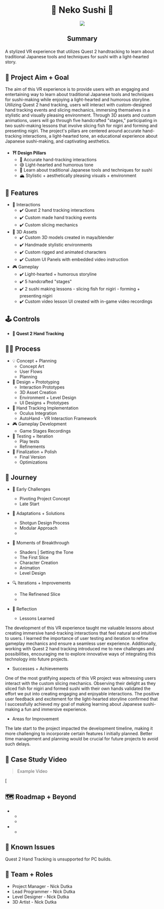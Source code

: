 <h1 align="center">🍣 Neko Sushi 🍣</h1>

<p align="center">
  <img src="https://github.com/NickDutka/NekoSushi_URP/assets/104876986/2e02486b-8733-45a8-aff2-d225d003c7ed">
<p align="center">

## <p align="center">Summary<p align="center">
A stylized VR experience that utilizes Quest 2 handtracking to learn about traditional Japanese tools and techniques for sushi with a light-hearted story.

## 🎯 Project Aim + Goal
The aim of this VR experience is to provide users with an engaging and entertaining way to learn about traditional Japanese tools and techniques for sushi-making while enjoying a light-hearted and humorous storyline. Utilizing Quest 2 hand tracking, users will interact with custom-designed hand tracking events and slicing mechanics, immersing themselves in a stylistic and visually pleasing environment. Through 3D assets and custom animations, users will go through five handcrafted "stages," participating in two sushi-making lessons that involve slicing fish for nigiri and forming and presenting nigiri. The project's pillars are centered around accurate hand-tracking interactions, a light-hearted tone, an educational experience about Japanese sushi-making, and captivating aesthetics.

* __**⛩️ Design Pillars**__
  - 👋 Accurate hand-tracking interactions
  - 😅 Light-hearted and humorous tone
  - 🍣 Learn about traditional Japanese tools and techniques for sushi 
  - 🏔️ Stylistic + aesthetically pleasing visuals + environment
    
## 📝 Features
* 🔮 Interactions
    - ✔️ Quest 2 hand tracking interactions
    - ✔️ Custom made hand tracking events 
    - ✔️ Custom slicing mechanics   
* 🧱 3D Assets
    - ✔️ Custom 3D models created in maya/blender         
    - ✔️ Handmade stylistic environments     
    - ✔️ Custom rigged and animated characters
    - ✔️ Custom UI Panels with embedded video instruction  
* 🎮 Gameplay 
    - ✔️ Light-hearted + humorous storyline
    - ✔️ 5 handcrafted "stages"               
    - ✔️ 2 sushi making lessons - slicing fish for nigiri - forming + presenting nigiri
    - ✔️ Custom video lesson UI created with in-game video recordings
    
## 🕹️ Controls
* **🙌 Quest 2 Hand Tracking**

## 👩‍💻 Process 

* 💡 Concept + Planning
  - Concept Art
  - User Flows
  - Planning
* 🎨 Design + Prototyping
  - Interaction Prototypes
  - 3D Asset Creation
  - Environment + Level Design
  - UI Designs + Prototypes
* 👋 Hand Tracking Implementation
  - Oculus Integration
  - AutoHand - VR Interaction Framework
* 🎮 Gameplay Development
  - Game Stages Recordings
* 🧪 Testing + Iteration
  - Play tests
  - Refinements
* 💎 Finalization + Polish
  - Final Version
  - Optimizations

## 🚀 Journey

* 🧩 Early Challenges
  - Pivoting Project Concept
  - Late Start
* 🔄 Adaptations + Solutions
  - Shotgun Design Process
  - Modular Approach
  - 
* 🌟 Moments of Breakthrough
  - Shaders | Setting the Tone
  - The First Slice
  - Character Creation
  - Animation
  - Level Design
* 🔍 Iterations + Improvements
  - The Refinened Slice
  - 
* 🌄 Reflection

  - Lessons Learned

The development of this VR experience taught me valuable lessons about creating immersive hand-tracking interactions that feel natural and intuitive to users. I learned the importance of user testing and iteration to refine gameplay mechanics and ensure a seamless user experience. Additionally, working with Quest 2 hand tracking introduced me to new challenges and possibilities, encouraging me to explore innovative ways of integrating this technology into future projects.

  - Successes + Achievements

One of the most gratifying aspects of this VR project was witnessing users interact with the custom slicing mechanics. Observing their delight as they sliced fish for nigiri and formed sushi with their own hands validated the effort we put into creating engaging and enjoyable interactions. The positive user feedback and excitement for the light-hearted storyline confirmed that I successfully achieved my goal of making learning about Japanese sushi-making a fun and immersive experience.

  - Areas for Improvement

The late start to the project impacted the development timeline, making it more challenging to incorporate certain features I initially planned. Better time management and planning would be crucial for future projects to avoid such delays.

## 📼 Case Study Video 
> Example Video

[![]()
## 🗺️ Roadmap + Beyond

* 
    - 
    - 
          
* 
    - 
    
## 🚧 Known Issues
Quest 2 Hand Tracking is unsupported for PC builds.

## 🔧 Team + Roles
  - Project Manager - Nick Dutka
  - Lead Programmer - Nick Dutka
  - Level Designer - Nick Dutka
  - 3D Artist - Nick Dutka
